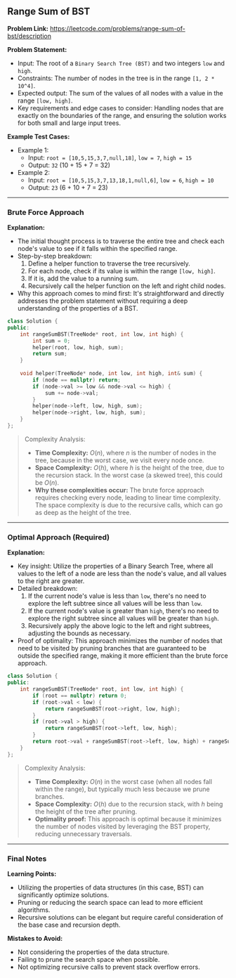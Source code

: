 ## Range Sum of BST

**Problem Link:** https://leetcode.com/problems/range-sum-of-bst/description

**Problem Statement:**
- Input: The root of a `Binary Search Tree (BST)` and two integers `low` and `high`.
- Constraints: The number of nodes in the tree is in the range `[1, 2 * 10^4]`. 
- Expected output: The sum of the values of all nodes with a value in the range `[low, high]`.
- Key requirements and edge cases to consider: Handling nodes that are exactly on the boundaries of the range, and ensuring the solution works for both small and large input trees.

**Example Test Cases:**
- Example 1:
  - Input: `root = [10,5,15,3,7,null,18]`, `low = 7`, `high = 15`
  - Output: `32` (10 + 15 + 7 = 32)
- Example 2:
  - Input: `root = [10,5,15,3,7,13,18,1,null,6]`, `low = 6`, `high = 10`
  - Output: `23` (6 + 10 + 7 = 23)

---

### Brute Force Approach

**Explanation:**
- The initial thought process is to traverse the entire tree and check each node's value to see if it falls within the specified range.
- Step-by-step breakdown:
  1. Define a helper function to traverse the tree recursively.
  2. For each node, check if its value is within the range `[low, high]`.
  3. If it is, add the value to a running sum.
  4. Recursively call the helper function on the left and right child nodes.
- Why this approach comes to mind first: It's straightforward and directly addresses the problem statement without requiring a deep understanding of the properties of a BST.

```cpp
class Solution {
public:
    int rangeSumBST(TreeNode* root, int low, int high) {
        int sum = 0;
        helper(root, low, high, sum);
        return sum;
    }
    
    void helper(TreeNode* node, int low, int high, int& sum) {
        if (node == nullptr) return;
        if (node->val >= low && node->val <= high) {
            sum += node->val;
        }
        helper(node->left, low, high, sum);
        helper(node->right, low, high, sum);
    }
};
```

> Complexity Analysis:
> - **Time Complexity:** $O(n)$, where $n$ is the number of nodes in the tree, because in the worst case, we visit every node once.
> - **Space Complexity:** $O(h)$, where $h$ is the height of the tree, due to the recursion stack. In the worst case (a skewed tree), this could be $O(n)$.
> - **Why these complexities occur:** The brute force approach requires checking every node, leading to linear time complexity. The space complexity is due to the recursive calls, which can go as deep as the height of the tree.

---

### Optimal Approach (Required)

**Explanation:**
- Key insight: Utilize the properties of a Binary Search Tree, where all values to the left of a node are less than the node's value, and all values to the right are greater.
- Detailed breakdown:
  1. If the current node's value is less than `low`, there's no need to explore the left subtree since all values will be less than `low`.
  2. If the current node's value is greater than `high`, there's no need to explore the right subtree since all values will be greater than `high`.
  3. Recursively apply the above logic to the left and right subtrees, adjusting the bounds as necessary.
- Proof of optimality: This approach minimizes the number of nodes that need to be visited by pruning branches that are guaranteed to be outside the specified range, making it more efficient than the brute force approach.

```cpp
class Solution {
public:
    int rangeSumBST(TreeNode* root, int low, int high) {
        if (root == nullptr) return 0;
        if (root->val < low) {
            return rangeSumBST(root->right, low, high);
        }
        if (root->val > high) {
            return rangeSumBST(root->left, low, high);
        }
        return root->val + rangeSumBST(root->left, low, high) + rangeSumBST(root->right, low, high);
    }
};
```

> Complexity Analysis:
> - **Time Complexity:** $O(n)$ in the worst case (when all nodes fall within the range), but typically much less because we prune branches.
> - **Space Complexity:** $O(h)$ due to the recursion stack, with $h$ being the height of the tree after pruning.
> - **Optimality proof:** This approach is optimal because it minimizes the number of nodes visited by leveraging the BST property, reducing unnecessary traversals.

---

### Final Notes

**Learning Points:**
- Utilizing the properties of data structures (in this case, BST) can significantly optimize solutions.
- Pruning or reducing the search space can lead to more efficient algorithms.
- Recursive solutions can be elegant but require careful consideration of the base case and recursion depth.

**Mistakes to Avoid:**
- Not considering the properties of the data structure.
- Failing to prune the search space when possible.
- Not optimizing recursive calls to prevent stack overflow errors.